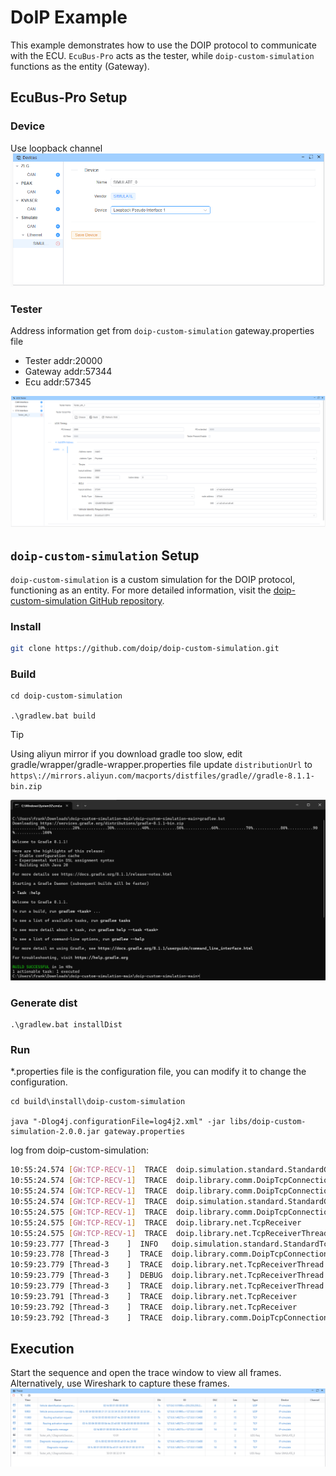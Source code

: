 # DoIP Example

This example demonstrates how to use the DOIP protocol to communicate with the ECU. `EcuBus-Pro` acts as the tester, while `doip-custom-simulation` functions as the entity (Gateway).


## EcuBus-Pro Setup

### Device
Use loopback channel
![device](image.png)

### Tester
Address information get from `doip-custom-simulation` gateway.properties file

* Tester addr:20000
* Gateway addr:57344
* Ecu addr:57345

![addr](image-1.png)

## `doip-custom-simulation` Setup
`doip-custom-simulation` is a custom simulation for the DOIP protocol, functioning as an entity. For more detailed information, visit the [doip-custom-simulation GitHub repository](https://github.com/doip/doip-custom-simulation).

### Install

```bash
git clone https://github.com/doip/doip-custom-simulation.git
```

### Build
```
cd doip-custom-simulation

.\gradlew.bat build
```
> [!TIP]
> Using aliyun mirror if you download gradle too slow,
> edit gradle/wrapper/gradle-wrapper.properties file
> update `distributionUrl` to `https\://mirrors.aliyun.com/macports/distfiles/gradle//gradle-8.1.1-bin.zip`

![alt text](doip-custom-simulation/image.png)

###  Generate dist
```
.\gradlew.bat installDist
```

### Run
*.properties file is the configuration file, you can modify it to change the configuration.
```
cd build\install\doip-custom-simulation

java "-Dlog4j.configurationFile=log4j2.xml" -jar libs/doip-custom-simulation-2.0.0.jar gateway.properties
```
log from doip-custom-simulation:
```bash
10:55:24.574 [GW:TCP-RECV-1]  TRACE  doip.simulation.standard.StandardGateway         - >>> public void onConnectionClosed(DoipTcpConnection doipTcpConnection)
10:55:24.574 [GW:TCP-RECV-1]  TRACE  doip.library.comm.DoipTcpConnection              - >>> void removeListener(DoipTcpConnectionListener listener)
10:55:24.574 [GW:TCP-RECV-1]  TRACE  doip.library.comm.DoipTcpConnection              - <<< void removeListener(DoipTcpConnectionListener listener)
10:55:24.574 [GW:TCP-RECV-1]  TRACE  doip.simulation.standard.StandardGateway         - <<< public void onConnectionClosed(DoipTcpConnection doipTcpConnection)
10:55:24.575 [GW:TCP-RECV-1]  TRACE  doip.library.comm.DoipTcpConnection              - <<< public void onSocketClosed()
10:55:24.575 [GW:TCP-RECV-1]  TRACE  doip.library.net.TcpReceiver                     - <<< public void onSocketClosed()
10:55:24.575 [GW:TCP-RECV-1]  TRACE  doip.library.net.TcpReceiverThread               - <<< void run()
10:59:23.777 [Thread-3    ]  INFO   doip.simulation.standard.StandardTcpConnectionGateway - Connection will be closed due to general inactivity timer expired. General inactivity time was 300000 ms.
10:59:23.778 [Thread-3    ]  TRACE  doip.library.comm.DoipTcpConnection              - >>> public void stop()
10:59:23.779 [Thread-3    ]  TRACE  doip.library.net.TcpReceiverThread               - >>> void stop()
10:59:23.779 [Thread-3    ]  DEBUG  doip.library.net.TcpReceiverThread               - Close socket
10:59:23.779 [Thread-3    ]  TRACE  doip.library.net.TcpReceiverThread               - <<< void stop()
10:59:23.791 [Thread-3    ]  TRACE  doip.library.net.TcpReceiver                     - >>> void removeListener(TcpReceiverListener listener)
10:59:23.792 [Thread-3    ]  TRACE  doip.library.net.TcpReceiver                     - <<< void removeListener(TcpReceiverListener listener)
10:59:23.792 [Thread-3    ]  TRACE  doip.library.comm.DoipTcpConnection              - <<< public void stop()
```

## Execution

Start the sequence and open the trace window to view all frames. Alternatively, use Wireshark to capture these frames.
![trace](trace.png)
